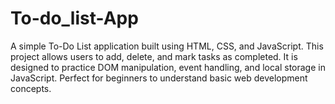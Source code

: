 # To-do_list-App
A simple To-Do List application built using HTML, CSS, and JavaScript. This project allows users to add, delete, and mark tasks as completed. It is designed to practice DOM manipulation, event handling, and local storage in JavaScript. Perfect for beginners to understand basic web development concepts.
